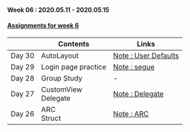 #### Week 06 : 2020.05.11 - 2020.05.15 ####
#### [Assignments for week 6](https://github.com/KasRoid/MyStudyHistory/tree/master/iOS_Dev_School/Week_06/Assignments)
|     |Contents               |Links |
|-----|-----------------------|------|
|Day 30| AutoLayout | [Note : User Defaults](https://www.notion.so/User-Defualts-68c2f631b75e444a90a99da75057f2cc) |
|Day 29| Login page practice                                                                                                                                                             |[Note : segue](https://www.notion.so/Segue-cf4fb2d01eba4272a633a77af0de1ad6)|
|Day 28| Group Study                                                                                                                                                            | - |
|Day 27| CustomView <br> Delegate	                                                                                                                                                            |[Note : Delegate](https://www.notion.so/Delegate-be0ab5233a454565b51e26dddd57d75b)
|Day 26| ARC <br> Struct                                                                                                                                                          |[Note : ARC](https://www.notion.so/ARC-Automatic-Reference-Counting-9029d5fdd2554df3a629027b17db9a89)|
